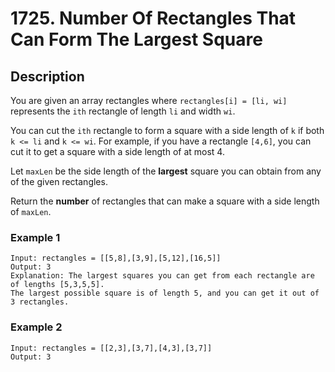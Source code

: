 # 1725. Number Of Rectangles That Can Form The Largest Square

## Description
You are given an array rectangles where `rectangles[i] = [li, wi]` represents the `ith` rectangle of length `li` and width `wi`.

You can cut the `ith` rectangle to form a square with a side length of `k` if both `k <= li` and `k <= wi`. For example, if you have a rectangle `[4,6]`, you can cut it to get a square with a side length of at most 4.

Let `maxLen` be the side length of the **largest** square you can obtain from any of the given rectangles.

Return the **number** of rectangles that can make a square with a side length of `maxLen`.
### Example 1

```
Input: rectangles = [[5,8],[3,9],[5,12],[16,5]]
Output: 3
Explanation: The largest squares you can get from each rectangle are of lengths [5,3,5,5].
The largest possible square is of length 5, and you can get it out of 3 rectangles.
```
### Example 2
```
Input: rectangles = [[2,3],[3,7],[4,3],[3,7]]
Output: 3
```
